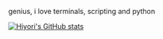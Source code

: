 genius, i love terminals, scripting and python

[![Hiyori's GitHub stats](https://github-readme-stats.vercel.app/api?username=hiyorijl&theme=cobalt&show_icons=true)](https://github.com/hiyorijl/github-readme-stats)
